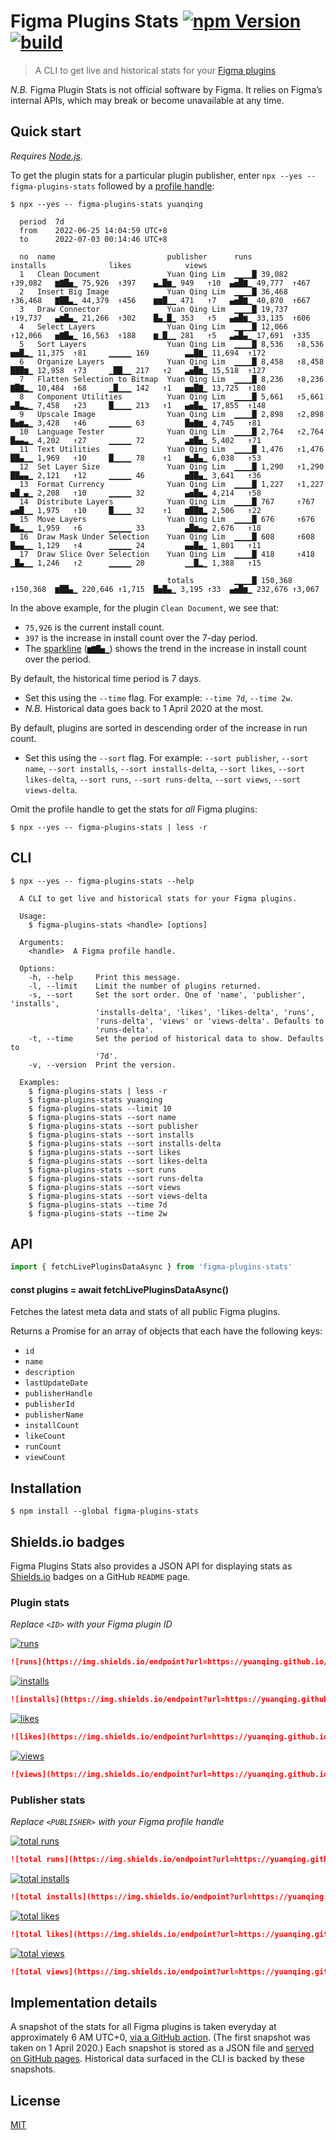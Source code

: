 # Figma Plugins Stats [![npm Version](https://img.shields.io/npm/v/figma-plugins-stats?cacheSeconds=1800)](https://www.npmjs.com/package/figma-plugins-stats) [![build](https://github.com/yuanqing/figma-plugins-stats/workflows/build/badge.svg)](https://github.com/yuanqing/figma-plugins-stats/actions?query=workflow%3Abuild)

> A CLI to get live and historical stats for your [Figma plugins](https://figma.com/community/explore?tab=plugins)

*N.B.* Figma Plugin Stats is not official software by Figma. It relies on Figma’s internal APIs, which may break or become unavailable at any time.

## Quick start

*Requires [Node.js](https://nodejs.org/).*

To get the plugin stats for a particular plugin publisher, enter `npx --yes -- figma-plugins-stats` followed by a [profile handle](https://help.figma.com/hc/en-us/articles/360038510833--Create-a-Community-Profile#Creator_profiles):

```
$ npx --yes -- figma-plugins-stats yuanqing

  period  7d
  from    2022-06-25 14:04:59 UTC+8
  to      2022-07-03 00:14:46 UTC+8

  no  name                         publisher      runs                    installs              likes            views
  1   Clean Document               Yuan Qing Lim  ▁▁▁▁█ 39,082  ↑39,082   ▆▇█▅▁ 75,926  ↑397    ▄▂█▆▁ 949   ↑10  ▄▅█▇▁ 49,777  ↑467
  2   Insert Big Image             Yuan Qing Lim  ▁▁▁▁█ 36,468  ↑36,468   ▇██▃▁ 44,379  ↑456    ▆▆█▁▁ 471   ↑7   ▄▅█▇▁ 40,870  ↑667
  3   Draw Connector               Yuan Qing Lim  ▁▁▁▁█ 19,737  ↑19,737   ▄▆█▄▁ 21,266  ↑302    █▄▁█▁ 353   ↑5   ▄▅█▆▁ 33,135  ↑606
  4   Select Layers                Yuan Qing Lim  ▁▁▁▁█ 12,066  ↑12,066   ▅▇█▄▁ 16,563  ↑188    ▆▁█▁▁ 281   ↑5   ▃▄█▄▁ 17,691  ↑335
  5   Sort Layers                  Yuan Qing Lim  ▁▁▁▁█ 8,536   ↑8,536    ▅▅█▂▁ 11,375  ↑81     ▁▁▁▁▁ 169        ▃▃█▇▁ 11,694  ↑172
  6   Organize Layers              Yuan Qing Lim  ▁▁▁▁█ 8,458   ↑8,458    ███▆▁ 12,958  ↑73     ▁██▁▁ 217   ↑2   ▃▅█▆▁ 15,518  ↑127
  7   Flatten Selection to Bitmap  Yuan Qing Lim  ▁▁▁▁█ 8,236   ↑8,236    ▇█▇▂▁ 10,484  ↑68     ▁█▁▁▁ 142   ↑1   ▅▅█▇▁ 13,725  ↑180
  8   Component Utilities          Yuan Qing Lim  ▁▁▁▁█ 5,661   ↑5,661    ▄█▃▂▁ 7,458   ↑23     █▁▁▁▁ 213   ↑1   ▄▅█▄▁ 17,855  ↑148
  9   Upscale Image                Yuan Qing Lim  ▁▁▁▁█ 2,898   ↑2,898    █▅▆▃▁ 3,428   ↑46     ▁▁▁▁▁ 63         █▅▇▆▁ 4,745   ↑81
  10  Language Tester              Yuan Qing Lim  ▁▁▁▁█ 2,764   ↑2,764    █▄▄▃▁ 4,202   ↑27     ▁▁▁▁▁ 72         ▃▆█▅▁ 5,402   ↑71
  11  Text Utilities               Yuan Qing Lim  ▁▁▁▁█ 1,476   ↑1,476    ██▄▁▁ 1,969   ↑10     █▁▁▁▁ 78    ↑1   ▆▄█▄▁ 6,038   ↑53
  12  Set Layer Size               Yuan Qing Lim  ▁▁▁▁█ 1,290   ↑1,290    ██▄▄▁ 2,121   ↑12     ▁▁▁▁▁ 46         ▅██▄▁ 3,641   ↑36
  13  Format Currency              Yuan Qing Lim  ▁▁▁▁█ 1,227   ↑1,227    ▅█▁▄▁ 2,208   ↑10     ▁▁▁▁▁ 32         ▄▅█▅▂ 4,214   ↑58
  14  Distribute Layers            Yuan Qing Lim  ▁▁▁▁█ 767     ↑767      ▄▅█▁▁ 1,975   ↑10     █▁▁▁▁ 32    ↑1   ▆██▇▂ 2,506   ↑22
  15  Move Layers                  Yuan Qing Lim  ▁▁▁▁█ 676     ↑676      █▆▃▁▁ 1,959   ↑6      ▁▁▁▁▁ 33         ▄█▆▄▃ 2,676   ↑18
  16  Draw Mask Under Selection    Yuan Qing Lim  ▁▁▁▁█ 608     ↑608      █▄▄▁▁ 1,129   ↑4      ▁▁▁▁▁ 24         ▄▄█▄▁ 1,801   ↑11
  17  Draw Slice Over Selection    Yuan Qing Lim  ▁▁▁▁█ 418     ↑418      ▁█▄▁▁ 1,246   ↑2      ▁▁▁▁▁ 20         ▁▁█▂▁ 1,388   ↑15

                                   totals         ▁▁▁▁█ 150,368 ↑150,368  ▆██▄▁ 220,646 ↑1,715  █▅█▄▁ 3,195 ↑33  ▄▅█▆▁ 232,676 ↑3,067

```

In the above example, for the plugin `Clean Document`, we see that:

- `75,926` is the current install count.
- `397` is the increase in install count over the 7-day period.
- The [sparkline](https://www.edwardtufte.com/bboard/q-and-a-fetch-msg?msg_id=0001OR) (`▆▇█▅▁`) shows the trend in the increase in install count over the period.

By default, the historical time period is 7 days.

- Set this using the `--time` flag. For example: `--time 7d`, `--time 2w`.
- *N.B.* Historical data goes back to 1 April 2020 at the most.

By default, plugins are sorted in descending order of the increase in run count.

- Set this using the `--sort` flag. For example: `--sort publisher`, `--sort name`, `--sort installs`, `--sort installs-delta`, `--sort likes`, `--sort likes-delta`, `--sort runs`, `--sort runs-delta`, `--sort views`, `--sort views-delta`.

Omit the profile handle to get the stats for *all* Figma plugins:

```
$ npx --yes -- figma-plugins-stats | less -r
```

## CLI

```
$ npx --yes -- figma-plugins-stats --help

  A CLI to get live and historical stats for your Figma plugins.

  Usage:
    $ figma-plugins-stats <handle> [options]

  Arguments:
    <handle>  A Figma profile handle.

  Options:
    -h, --help     Print this message.
    -l, --limit    Limit the number of plugins returned.
    -s, --sort     Set the sort order. One of 'name', 'publisher', 'installs',
                   'installs-delta', 'likes', 'likes-delta', 'runs',
                   'runs-delta', 'views' or 'views-delta'. Defaults to
                   'runs-delta'.
    -t, --time     Set the period of historical data to show. Defaults to
                   '7d'.
    -v, --version  Print the version.

  Examples:
    $ figma-plugins-stats | less -r
    $ figma-plugins-stats yuanqing
    $ figma-plugins-stats --limit 10
    $ figma-plugins-stats --sort name
    $ figma-plugins-stats --sort publisher
    $ figma-plugins-stats --sort installs
    $ figma-plugins-stats --sort installs-delta
    $ figma-plugins-stats --sort likes
    $ figma-plugins-stats --sort likes-delta
    $ figma-plugins-stats --sort runs
    $ figma-plugins-stats --sort runs-delta
    $ figma-plugins-stats --sort views
    $ figma-plugins-stats --sort views-delta
    $ figma-plugins-stats --time 7d
    $ figma-plugins-stats --time 2w

```

## API

```js
import { fetchLivePluginsDataAsync } from 'figma-plugins-stats'
```

#### const plugins = await fetchLivePluginsDataAsync()

Fetches the latest meta data and stats of all public Figma plugins.

Returns a Promise for an array of objects that each have the following keys:

- `id`
- `name`
- `description`
- `lastUpdateDate`
- `publisherHandle`
- `publisherId`
- `publisherName`
- `installCount`
- `likeCount`
- `runCount`
- `viewCount`

## Installation

```
$ npm install --global figma-plugins-stats
```

## Shields.io badges

Figma Plugins Stats also provides a JSON API for displaying stats as [Shields.io](https://shields.io/) badges on a GitHub `README` page.

### Plugin stats

*Replace `<ID>` with your Figma plugin ID*

[![runs](https://img.shields.io/endpoint?url=https://yuanqing.github.io/figma-plugins-stats/plugin/767379019764649932/runs.json)](https://img.shields.io/endpoint?url=https://yuanqing.github.io/figma-plugins-stats/plugin/767379019764649932/runs.json)

```md
![runs](https://img.shields.io/endpoint?url=https://yuanqing.github.io/figma-plugins-stats/plugin/<ID>/runs.json)
```

[![installs](https://img.shields.io/endpoint?url=https://yuanqing.github.io/figma-plugins-stats/plugin/767379019764649932/installs.json)](https://img.shields.io/endpoint?url=https://yuanqing.github.io/figma-plugins-stats/plugin/767379019764649932/installs.json)

```md
![installs](https://img.shields.io/endpoint?url=https://yuanqing.github.io/figma-plugins-stats/plugin/<ID>/installs.json)
```

[![likes](https://img.shields.io/endpoint?url=https://yuanqing.github.io/figma-plugins-stats/plugin/767379019764649932/likes.json)](https://img.shields.io/endpoint?url=https://yuanqing.github.io/figma-plugins-stats/plugin/767379019764649932/likes.json)

```md
![likes](https://img.shields.io/endpoint?url=https://yuanqing.github.io/figma-plugins-stats/plugin/<ID>/likes.json)
```

[![views](https://img.shields.io/endpoint?url=https://yuanqing.github.io/figma-plugins-stats/plugin/767379019764649932/views.json)](https://img.shields.io/endpoint?url=https://yuanqing.github.io/figma-plugins-stats/plugin/767379019764649932/views.json)

```md
![views](https://img.shields.io/endpoint?url=https://yuanqing.github.io/figma-plugins-stats/plugin/<ID>/views.json)
```

### Publisher stats

*Replace `<PUBLISHER>` with your Figma profile handle*

[![total runs](https://img.shields.io/endpoint?url=https://yuanqing.github.io/figma-plugins-stats/publisher/yuanqing/runs.json)](https://img.shields.io/endpoint?url=https://yuanqing.github.io/figma-plugins-stats/publisher/yuanqing/runs.json)

```md
![total runs](https://img.shields.io/endpoint?url=https://yuanqing.github.io/figma-plugins-stats/publisher/<PUBLISHER>/runs.json)
```

[![total installs](https://img.shields.io/endpoint?url=https://yuanqing.github.io/figma-plugins-stats/publisher/yuanqing/installs.json)](https://img.shields.io/endpoint?url=https://yuanqing.github.io/figma-plugins-stats/publisher/yuanqing/installs.json)

```md
![total installs](https://img.shields.io/endpoint?url=https://yuanqing.github.io/figma-plugins-stats/publisher/<PUBLISHER>/installs.json)
```

[![total likes](https://img.shields.io/endpoint?url=https://yuanqing.github.io/figma-plugins-stats/publisher/yuanqing/likes.json)](https://img.shields.io/endpoint?url=https://yuanqing.github.io/figma-plugins-stats/publisher/yuanqing/likes.json)

```md
![total likes](https://img.shields.io/endpoint?url=https://yuanqing.github.io/figma-plugins-stats/publisher/<PUBLISHER>/likes.json)
```

[![total views](https://img.shields.io/endpoint?url=https://yuanqing.github.io/figma-plugins-stats/publisher/yuanqing/views.json)](https://img.shields.io/endpoint?url=https://yuanqing.github.io/figma-plugins-stats/publisher/yuanqing/views.json)

```md
![total views](https://img.shields.io/endpoint?url=https://yuanqing.github.io/figma-plugins-stats/publisher/<PUBLISHER>/views.json)
```

## Implementation details

A snapshot of the stats for all Figma plugins is taken everyday at approximately 6 AM UTC+0, [via a GitHub action](.github/workflows/scrape.yml). (The first snapshot was taken on 1 April 2020.) Each snapshot is stored as a JSON file and [served on GitHub pages](https://github.com/yuanqing/figma-plugins-stats/tree/gh-pages). Historical data surfaced in the CLI is backed by these snapshots.

## License

[MIT](/LICENSE.md)
